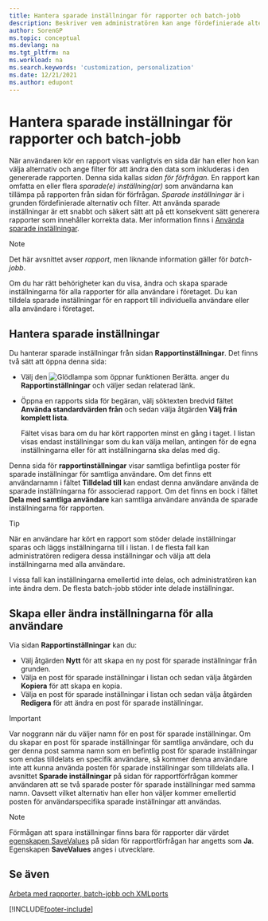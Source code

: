 ```yaml
---
title: Hantera sparade inställningar för rapporter och batch-jobb
description: Beskriver vem administratören kan ange fördefinierade alternativ och filter för en rapport och dela dessa inställningar med en eller alla användare.
author: SorenGP
ms.topic: conceptual
ms.devlang: na
ms.tgt_pltfrm: na
ms.workload: na
ms.search.keywords: 'customization, personalization'
ms.date: 12/21/2021
ms.author: edupont
---
```

# <a name="manage-saved-settings-for-reports-and-batch-jobs"></a>Hantera sparade inställningar för rapporter och batch-jobb

När användaren kör en rapport visas vanligtvis en sida där han eller hon kan välja alternativ och ange filter för att ändra den data som inkluderas i den genererade rapporten. Denna sida kallas *sidan för förfrågan*. En rapport kan omfatta en eller flera *sparade(e) inställning(ar)* som användarna kan tillämpa på rapporten från sidan för förfrågan. *Sparade inställningar* är i grunden fördefinierade alternativ och filter. Att använda sparade inställningar är ett snabbt och säkert sätt att på ett konsekvent sätt generera rapporter som innehåller korrekta data. Mer information finns i [Använda sparade inställningar](ui-work-report.md#SavedSettings).

> [!NOTE]
> Det här avsnittet avser *rapport*, men liknande information gäller för *batch-jobb*.

Om du har rätt behörigheter kan du visa, ändra och skapa sparade inställningarna för alla rapporter för alla användare i företaget. Du kan tilldela sparade inställningar för en rapport till individuella användare eller alla användare i företaget.

## <a name="manage-saved-settings"></a>Hantera sparade inställningar

Du hanterar sparade inställningar från sidan **Rapportinställningar**. Det finns två sätt att öppna denna sida:

- Välj den ![Glödlampa som öppnar funktionen Berätta.](media/ui-search/search_small.png "Berätta för mig vad du vill göra") anger du **Rapportinställningar** och väljer sedan relaterad länk.
- Öppna en rapports sida för begäran, välj söktexten bredvid fältet **Använda standardvärden från** och sedan välja åtgärden **Välj från komplett lista**.

    Fältet visas bara om du har kört rapporten minst en gång i taget. I listan visas endast inställningar som du kan välja mellan, antingen för de egna inställningarna eller för att inställningarna ska delas med dig.

Denna sida för **rapportinställningar** visar samtliga befintliga poster för sparade inställningar för samtliga användare. Om det finns ett användarnamn i fältet **Tilldelad till** kan endast denna användare använda de sparade inställningarna för associerad rapport. Om det finns en bock i fältet **Dela med samtliga användare** kan samtliga användare använda de sparade inställningarna för rapporten.  

> [!TIP]
> När en användare har kört en rapport som stöder delade inställningar sparas och läggs inställningarna till i listan. I de flesta fall kan administratören redigera dessa inställningar och välja att dela inställningarna med alla användare.
>
> I vissa fall kan inställningarna emellertid inte delas, och administratören kan inte ändra dem. De flesta batch-jobb stöder inte delade inställningar.  

## <a name="create-or-modify-saved-settings-for-all-users"></a>Skapa eller ändra inställningarna för alla användare

Via sidan **Rapportinställningar** kan du:

- Välj åtgärden **Nytt** för att skapa en ny post för sparade inställningar från grunden.
- Välja en post för sparade inställningar i listan och sedan välja åtgärden **Kopiera** för att skapa en kopia.
- Välja en post för sparade inställningar i listan och sedan välja åtgärden **Redigera** för att ändra en post för sparade inställningar.

> [!Important]
> Var noggrann när du väljer namn för en post för sparade inställningar. Om du skapar en post för sparade inställningar för samtliga användare, och du ger denna post samma namn som en befintlig post för sparade inställningar som endas tilldelats en specifik användare, så kommer denna användare inte att kunna använda posten för sparade inställningar som tilldelats alla.  I avsnittet **Sparade inställningar** på sidan för rapportförfrågan kommer användaren att se två sparade poster för sparade inställningar med samma namn. Oavsett vilket alternativ han eller hon väljer kommer emellertid posten för användarspecifika sparade inställningar att användas.

> [!NOTE]
> Förmågan att spara inställningar finns bara för rapporter där värdet [egenskapen SaveValues](/dynamics365/business-central/dev-itpro/developer/properties/devenv-savevalues-property) på sidan för rapportförfrågan har angetts som **Ja**. Egenskapen **SaveValues** anges i utvecklare.  

## <a name="see-also"></a>Se även

[Arbeta med rapporter, batch-jobb och XMLports](ui-work-report.md)  


[!INCLUDE[footer-include](includes/footer-banner.md)]
